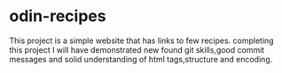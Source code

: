 # odin-recipes

This project is a simple website that has links to few recipes.
completing this project I will have demonstrated new found git skills,good commit messages and solid understanding of html tags,structure and encoding.